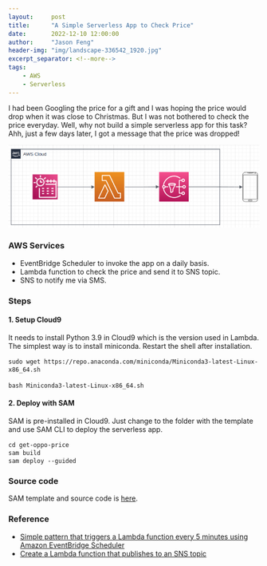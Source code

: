 ```yaml
---
layout:     post
title:      "A Simple Serverless App to Check Price"
date:       2022-12-10 12:00:00
author:     "Jason Feng"
header-img: "img/landscape-336542_1920.jpg"
excerpt_separator: <!--more-->
tags:
    - AWS
    - Serverless
---
```


I had been Googling the price for a gift and I was hoping the price would drop when it was close to Christmas. But I was not bothered to check the price everyday. Well, why not build a simple serverless app for this task? Ahh, just a few days later, I got a message that the price was dropped!
<!--more-->

![](/img/2022-12-10-serverless-app.png)
### AWS Services
- EventBridge Scheduler to invoke the app on a daily basis.
- Lambda function to check the price and send it to SNS topic.
- SNS to notify me via SMS.

### Steps
#### 1. Setup Cloud9
It needs to install Python 3.9 in Cloud9 which is the version used in Lambda. The simplest way is to install miniconda. Restart the shell after installation.
```shell
sudo wget https://repo.anaconda.com/miniconda/Miniconda3-latest-Linux-x86_64.sh

bash Miniconda3-latest-Linux-x86_64.sh
```
#### 2. Deploy with SAM
SAM is pre-installed in Cloud9. Just change to the folder with the template and use SAM CLI to deploy the serverless app.
```shell
cd get-oppo-price
sam build
sam deploy --guided
```

### Source code
SAM template and source code is [here](https://github.com/q15928/aws-snippets/tree/master/get-oppo-price).
### Reference
- [Simple pattern that triggers a Lambda function every 5 minutes using Amazon EventBridge Scheduler](https://serverlessland.com/patterns/eventbridge-schedule-to-lambda)
- [Create a Lambda function that publishes to an SNS topic](https://serverlessland.com/patterns/lambda-sns)
